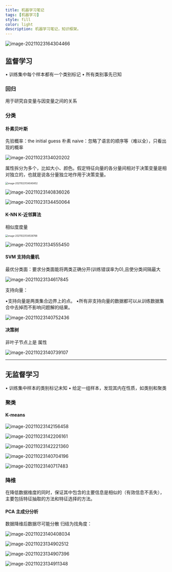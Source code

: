 ```yaml
---
title: 机器学习笔记
tags: [机器学习]
style: fill
color: light
description: 机器学习笔记，知识框架。
---
```


![image-20211023164304466](https://raw.githubusercontent.com/ChiBei/Pictures/master/notesimage-20211023164304466.png)

## 监督学习

• 训练集中每个样本都有一个类别标记
• 所有类别事先已知

### 回归

用于研究自变量与因变量之间的关系

### 分类

#### 朴素贝叶斯

先验概率：the initial guess
朴素 naive：忽略了语言的顺序等（难以全），只看出现的概率

![image-20211023134020202](https://raw.githubusercontent.com/ChiBei/Pictures/master/notesimage-20211023134020202.png)

属性拆分为多个，比如大小、颜色。假定特征向量的各分量间相对于决策变量是相对独立的，也就是说各分量独立地作用于决策变量。

<img src="https://raw.githubusercontent.com/ChiBei/Pictures/master/notesimage-20211023134040452.png" alt="image-20211023134040452" style="zoom:50%;" />				

![image-20211023140836026](https://raw.githubusercontent.com/ChiBei/Pictures/master/notesimage-20211023140836026.png)

![image-20211023134450064](https://raw.githubusercontent.com/ChiBei/Pictures/master/notesimage-20211023134450064.png)

#### K-NN K-近邻算法

相似度度量

<img src="https://raw.githubusercontent.com/ChiBei/Pictures/master/notesimage-20211023134538768.png" alt="image-20211023134538768" style="zoom: 50%;" />				

![image-20211023134555450](https://raw.githubusercontent.com/ChiBei/Pictures/master/notesimage-20211023134555450.png)

#### SVM 支持向量机

最优分类面：要求分类面能将两类正确分开(训练错误率为0),且使分类间隔最大

![image-20211023134617845](https://raw.githubusercontent.com/ChiBei/Pictures/master/notesimage-20211023134617845.png)

支持向量：

•支持向量是两类集合边界上的点。
•所有非支持向量的数据都可以从训练数据集合中去掉而不影响问题解的结果。

![image-20211023140752436](https://raw.githubusercontent.com/ChiBei/Pictures/master/notesimage-20211023140752436.png)

#### 决策树

非叶子节点上是 属性

![image-20211023140739107](https://raw.githubusercontent.com/ChiBei/Pictures/master/notesimage-20211023140739107.png)

------

## 无监督学习

• 训练集中样本的类别标记未知
• 给定一组样本，发现其内在性质，如类别和聚类

### 聚类

#### K-means

![image-20211023142156458](https://raw.githubusercontent.com/ChiBei/Pictures/master/notesimage-20211023142156458.png)

![image-20211023142206161](https://raw.githubusercontent.com/ChiBei/Pictures/master/notesimage-20211023142206161.png)

![image-20211023142221360](https://raw.githubusercontent.com/ChiBei/Pictures/master/notesimage-20211023142221360.png)			

![image-20211023140704196](https://raw.githubusercontent.com/ChiBei/Pictures/master/notesimage-20211023140704196.png)

![image-20211023140717483](https://raw.githubusercontent.com/ChiBei/Pictures/master/notesimage-20211023140717483.png)

### 降维

在降低数据维度的同时，保证其中包含的主要信息是相似的（有效信息不丢失），主要包括特征抽取的方法和特征选择的方法。

#### PCA 主成分分析

数据降维后数据尽可能分散
归结为找角度：

![image-20211023140408034](https://raw.githubusercontent.com/ChiBei/Pictures/master/notesimage-20211023140408034.png)					

![image-20211023134902512](https://raw.githubusercontent.com/ChiBei/Pictures/master/notesimage-20211023134902512.png)

![image-20211023134907396](https://raw.githubusercontent.com/ChiBei/Pictures/master/notesimage-20211023134907396.png)

![image-20211023134911348](https://raw.githubusercontent.com/ChiBei/Pictures/master/notesimage-20211023134911348.png)

